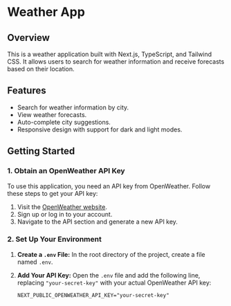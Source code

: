 # Weather App

## Overview
This is a weather application built with Next.js, TypeScript, and Tailwind CSS. It allows users to search for weather information and receive forecasts based on their location.

## Features
- Search for weather information by city.
- View weather forecasts.
- Auto-complete city suggestions.
- Responsive design with support for dark and light modes.

## Getting Started

### 1. Obtain an OpenWeather API Key
To use this application, you need an API key from OpenWeather. Follow these steps to get your API key:
1. Visit the [OpenWeather website](https://openweathermap.org/api).
2. Sign up or log in to your account.
3. Navigate to the API section and generate a new API key.

### 2. Set Up Your Environment

1. **Create a `.env` File:**
   In the root directory of the project, create a file named `.env`.

2. **Add Your API Key:**
   Open the `.env` file and add the following line, replacing `"your-secret-key"` with your actual OpenWeather API key:
   ```env
   NEXT_PUBLIC_OPENWEATHER_API_KEY="your-secret-key"
